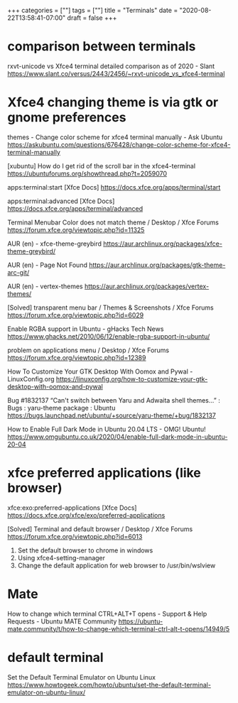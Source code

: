 +++
categories = [""]
tags = [""]
title = "Terminals"
date = "2020-08-22T13:58:41-07:00"
draft = false
+++

# comparison between terminals
rxvt-unicode vs Xfce4 terminal detailed comparison as of 2020 - Slant
https://www.slant.co/versus/2443/2456/~rxvt-unicode_vs_xfce4-terminal

# Xfce4 changing theme is via gtk or gnome preferences

themes - Change color scheme for xfce4 terminal manually - Ask Ubuntu
https://askubuntu.com/questions/676428/change-color-scheme-for-xfce4-terminal-manually

[xubuntu] How do I get rid of the scroll bar in the xfce4-terminal
https://ubuntuforums.org/showthread.php?t=2059070

apps:terminal:start [Xfce Docs]
https://docs.xfce.org/apps/terminal/start

apps:terminal:advanced [Xfce Docs]
https://docs.xfce.org/apps/terminal/advanced

Terminal Menubar Color does not match theme / Desktop / Xfce Forums
https://forum.xfce.org/viewtopic.php?id=11325

AUR (en) - xfce-theme-greybird
https://aur.archlinux.org/packages/xfce-theme-greybird/

AUR (en) - Page Not Found
https://aur.archlinux.org/packages/gtk-theme-arc-git/

AUR (en) - vertex-themes
https://aur.archlinux.org/packages/vertex-themes/

[Solved] transparent menu bar / Themes & Screenshots / Xfce Forums
https://forum.xfce.org/viewtopic.php?id=6029

Enable RGBA support in Ubuntu - gHacks Tech News
https://www.ghacks.net/2010/06/12/enable-rgba-support-in-ubuntu/

problem on applications menu / Desktop / Xfce Forums
https://forum.xfce.org/viewtopic.php?id=12389

How To Customize Your GTK Desktop With Oomox and Pywal - LinuxConfig.org
https://linuxconfig.org/how-to-customize-your-gtk-desktop-with-oomox-and-pywal

Bug #1832137 “Can't switch between Yaru and Adwaita shell themes...” : Bugs : yaru-theme package : Ubuntu
https://bugs.launchpad.net/ubuntu/+source/yaru-theme/+bug/1832137

How to Enable Full Dark Mode in Ubuntu 20.04 LTS - OMG! Ubuntu!
https://www.omgubuntu.co.uk/2020/04/enable-full-dark-mode-in-ubuntu-20-04

# xfce preferred applications (like browser)

xfce:exo:preferred-applications [Xfce Docs]
https://docs.xfce.org/xfce/exo/preferred-applications

[Solved] Terminal and default browser / Desktop / Xfce Forums
https://forum.xfce.org/viewtopic.php?id=6013

1. Set the default browser to chrome in windows
1. Using xfce4-setting-manager
1. Change the default application for web browser to
   /usr/bin/wslview

# Mate

How to change which terminal CTRL+ALT+T opens - Support & Help Requests - Ubuntu MATE Community
https://ubuntu-mate.community/t/how-to-change-which-terminal-ctrl-alt-t-opens/14949/5

# default terminal

Set the Default Terminal Emulator on Ubuntu Linux
https://www.howtogeek.com/howto/ubuntu/set-the-default-terminal-emulator-on-ubuntu-linux/
